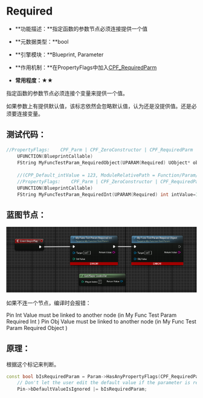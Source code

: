 # Required

- **功能描述：**指定函数的参数节点必须连接提供一个值

- **元数据类型：**bool
- **引擎模块：**Blueprint, Parameter
- **作用机制：**在PropertyFlags中加入[CPF_RequiredParm](../../../../Flags/EPropertyFlags/CPF_RequiredParm.md)
- **常用程度：**★★

指定函数的参数节点必须连接个变量来提供一个值。

如果参数上有提供默认值，该标志依然会忽略默认值，认为还是没提供值。还是必须要连接变量。

## 测试代码：

```cpp
//PropertyFlags:	CPF_Parm | CPF_ZeroConstructor | CPF_RequiredParm | CPF_NoDestructor | CPF_HasGetValueTypeHash | CPF_NativeAccessSpecifierPublic 
	UFUNCTION(BlueprintCallable)
	FString MyFuncTestParam_RequiredObject(UPARAM(Required) UObject* objValue);

	//(CPP_Default_intValue = 123, ModuleRelativePath = Function/Param/MyFunction_TestParam.h)
	//PropertyFlags:	CPF_Parm | CPF_ZeroConstructor | CPF_RequiredParm | CPF_IsPlainOldData | CPF_NoDestructor | CPF_HasGetValueTypeHash | CPF_NativeAccessSpecifierPublic 
	UFUNCTION(BlueprintCallable)
	FString MyFuncTestParam_RequiredInt(UPARAM(Required) int intValue=123);
```

## 蓝图节点：

![Untitled](Untitled.png)

如果不连一个节点，编译时会报错：

Pin  Int Value  must be linked to another node (in  My Func Test Param Required Int )
Pin  Obj Value  must be linked to another node (in  My Func Test Param Required Object )

## 原理：

根据这个标记来判断。

```cpp
const bool bIsRequiredParam = Param->HasAnyPropertyFlags(CPF_RequiredParm);
	// Don't let the user edit the default value if the parameter is required to be explicit.
	Pin->bDefaultValueIsIgnored |= bIsRequiredParam;
```